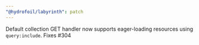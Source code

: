 ```yaml
---
"@hydrofoil/labyrinth": patch
---
```


Default collection GET handler now supports eager-loading resources using `query:include`. Fixes #304
